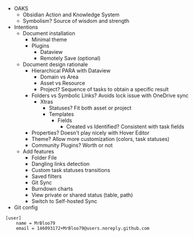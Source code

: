 - OAKS
    - Obsidian Action and Knowledge System
    - Symbolism? Source of wisdom and strength
- Intentions
    - Document installation
        - Minimal theme
        - Plugins
            - Dataview
            - Remotely Save (optional)
    - Document design rationale
        - Hierarchical PARA with Dataview
            - Domain vs Area
            - Asset vs Resource
            - Project? Sequence of tasks to obtain a specific result
        - Folders vs Symbolic Links? Avoids lock issue with OneDrive sync
            - Xtras
                - Statuses? Fit both asset or project
                - Templates
                    - Fields
                        - Created vs Identified? Consistent with task fields
        - Properties? Doesn't play nicely with Hover Editor
        - Theme? Allow more customization (colors, task statuses)
        - Community Plugins? Worth or not
    - Add features
        - Folder File
        - Dangling links detection
        - Custom task statuses transitions
        - Saved filters
        - Git Sync
        - Burndown charts
        - View private or shared status (table, path)
        - Switch to Self-hosted Sync
- Git config
```
[user]
	name = MrBloo79
	email = 146093172+MrBloo79@users.noreply.github.com
```

